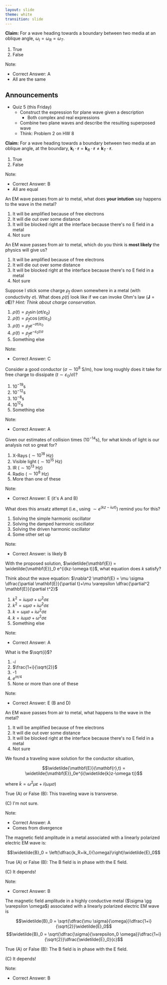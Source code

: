 ```yaml
---
layout: slide
theme: white
transition: slide
---
```



<section data-markdown>

**Claim:** For a wave heading towards a boundary between two media at an oblique angle, $\omega_I = \omega_R = \omega_T$.

1. True
2. False

Note:
* Correct Answer: A
* All are the same

</section>

<section data-markdown>

## Announcements

* Quiz 5 (this Friday)
  * Construct the expression for plane wave given a description
    * Both complex and real expressions
  * Combine two plane waves and describe the resulting superposed wave
  * Think: Problem 2 on HW 8

</section>

<section data-markdown>

**Claim:** For a wave heading towards a boundary between two media at an oblique angle, at the boundary, $\mathbf{k}_I\cdot\mathbf{r} = \mathbf{k}_R\cdot\mathbf{r} \neq \mathbf{k}_T\cdot\mathbf{r}$.

1. True
2. False

Note:
* Correct Answer: B
* All are equal

</section>

<section data-markdown>

An EM wave passes from air to metal, what does **your intution** say happens to the wave in the metal?

1. It will be amplified because of free electrons
2. It will die out over some distance
3. It will be blocked right at the interface because there's no E field in a metal
4. Not sure

</section>

<section data-markdown>

An EM wave passes from air to metal, which do you think is **most likely** the physics will give us?

1. It will be amplified because of free electrons
2. It will die out over some distance
3. It will be blocked right at the interface because there's no E field in a metal
4. Not sure

</section>


<section data-markdown>

Suppose I stick some charge $\rho_f$ down somewhere in a metal (with conductivity $\sigma$). What does $\rho(t)$ look like if we can invoke Ohm's law ($\mathbf{J} = \sigma \mathbf{E}$)? *Hint: Think about charge conservation.*

1. $\rho(t) = \rho_f \sin(\sigma t/\varepsilon_0)$
2. $\rho(t) = \rho_f \cos(\sigma t/\varepsilon_0)$
3. $\rho(t) = \rho_f e^{-\sigma t/\varepsilon_0}$
4. $\rho(t) = \rho_f e^{-\varepsilon_0 t/\sigma}$
5. Something else

Note:
* Correct Answer: C

</section>

<section data-markdown>

Consider a good conductor ($\sigma \sim 10^8$ S/m), how long roughly does it take for free charge to dissipate ($t \sim \varepsilon_0/\sigma$)?

1. 10$^{-19}$s
2. 10$^{-12}$s
3. 10$^{-8}$s
4. 10$^{12}$s
5. Something else

Note:
* Correct Answer: A

</section>

<section data-markdown>

Given our estimates of collision times (10$^{-14}$s), for what kinds of light is our analysis not so great for?

1. X-Rays ($\sim 10^{18}$ Hz)
2. Visible light ($\sim 10^{15}$ Hz)
3. IR ($\sim 10^{13}$ Hz)
4. Radio ($\sim 10^{8}$ Hz)
5. More than one of these

Note:
* Correct Answer: E (it's A and B)

</section>

<section data-markdown>

What does this ansatz attempt (i.e., using $\sim e^{(kz-i\omega t)}$) remind you for this?

1. Solving the simple harmonic oscillator
2. Solving the damped harmonic oscillator
3. Solving the driven harmonic oscillator
4. Some other set up

Note:
* Correct Answer: is likely B

</section>

<section data-markdown>

With the proposed solution, $\widetilde{\mathbf{E}} = \widetilde{\mathbf{E}}_0 e^{i(kz-\omega t)}$, what equation does $k$ satisfy?

Think about the wave equation: $\nabla^2 \mathbf{E} = \mu \sigma \dfrac{\partial \mathbf{E}}{\partial t}+\mu \varepsilon \dfrac{\partial^2 \mathbf{E}}{\partial t^2}$

1. $k^2 = i \omega \mu \sigma + \omega^2 \sigma \varepsilon$
2. $k^2 = \omega \mu \sigma + i \omega^2 \sigma \varepsilon$
3. $k = \omega \mu \sigma + i \omega^2 \sigma \varepsilon$
4. $k = i \omega \mu \sigma + \omega^2 \sigma \varepsilon$
5. Something else

Note:
* Correct Answer: A

</section>

<section data-markdown>

What is the $\sqrt{i}$?

1. -$i$
2. $\frac{1+i}{\sqrt{2}}$
3. -1
4. $e^{i\pi/4}$
5. None or more than one of these

Note:
* Correct Answer: E (B and D)

</section>

<section data-markdown>

An EM wave passes from air to metal, what happens to the wave in the metal?

1. It will be amplified because of free electrons
2. It will die out over some distance
3. It will be blocked right at the interface because there's no E field in a metal
4. Not sure

</section>

<section data-markdown>

We found a traveling wave solution for the conductor situation,

$$\widetilde{\mathbf{E}}(\mathbf{r},t) = \widetilde{\mathbf{E}}_0e^{i(\widetilde{k}z-\omega t)}$$

where $\widetilde{k} = \omega^2\mu \varepsilon + i(\omega \mu \sigma)$

True (A) or False (B): This traveling wave is transverse.

(C) I'm not sure.

Note:
* Correct Answer: A
* Comes from divergence

</section>

<section data-markdown>
The magnetic field amplitude in a metal associated with a linearly polarized electric EM wave is:

$$\widetilde{B}_0 = \left(\dfrac{k_R+ik_I}{\omega}\right)\widetilde{E}_0$$

True (A) or False (B): The B field is in phase with the E field.

(C) It depends!

Note:
* Correct Answer: B

</section>

<section data-markdown>
The magnetic field amplitude in a highly conductive metal  ($\sigma \gg \varepsilon \omega$) associated with a linearly polarized electric EM wave is

$$\widetilde{B}_0 = \sqrt{\dfrac{\mu \sigma}{\omega}}\dfrac{1+i}{\sqrt{2}}\widetilde{E}_0$$
$$\widetilde{B}_0 = \sqrt{\dfrac{\sigma}{\varepsilon_0 \omega}}\dfrac{1+i}{\sqrt{2}}\dfrac{\widetilde{E}_0}{c}$$

True (A) or False (B): The B field is in phase with the E field.

(C) It depends!

Note:
* Correct Answer: B

</section>
